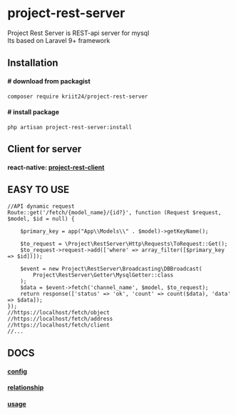 # project-rest-server
Project Rest Server is REST-api server for mysql  
Its based on Laravel 9+ framework

## Installation
#### # download from packagist
```
composer require kriit24/project-rest-server
```

#### # install package

```
php artisan project-rest-server:install
```

## Client for server  
#### react-native: [project-rest-client](https://www.npmjs.com/package/project-rest-client)


## EASY TO USE

```
//API dynamic request
Route::get('/fetch/{model_name}/{id?}', function (Request $request, $model, $id = null) {

    $primary_key = app("App\\Models\\" . $model)->getKeyName();    

    $to_request = \Project\RestServer\Http\Requests\ToRequest::Get();
    $to_request->request->add(['where' => array_filter([$primary_key => $id])]);    
    
    $event = new Project\RestServer\Broadcasting\DBBroadcast(
        Project\RestServer\Getter\MysqlGetter::class
    );
    $data = $event->fetch('channel_name', $model, $to_request);
    return response(['status' => 'ok', 'count' => count($data), 'data' => $data]);
});
//https://localhost/fetch/object
//https://localhost/fetch/address
//https://localhost/fetch/client
//...
```


## DOCS


#### [config](https://github.com/kriit24/project-rest-server/tree/master/docs/config)
#### [relationship](https://github.com/kriit24/project-rest-server/tree/master/docs/relationship)
#### [usage](https://github.com/kriit24/project-rest-server/tree/master/docs/usage)
